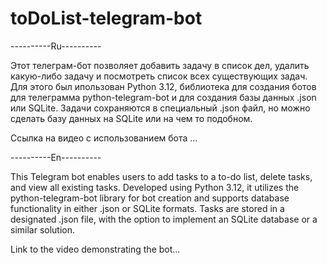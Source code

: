 # toDoList-telegram-bot

----------Ru----------

Этот телеграм-бот позволяет добавить задачу в список дел, удалить какую-либо задачу и посмотреть список всех существующих задач. Для этого был ипользован Python 3.12, библиотека для создания ботов для телеграмма python-telegram-bot и для создания базы данных .json или SQLite.
Задачи сохраняются в специальный .json файл, но можно сделать базу данных на SQLite или на чем то подобном.

Ссылка на видео с использованием бота ...

----------En----------

This Telegram bot enables users to add tasks to a to-do list, delete tasks, and view all existing tasks. Developed using Python 3.12, it utilizes the python-telegram-bot library for bot creation and supports database functionality in either .json or SQLite formats. Tasks are stored in a designated .json file, with the option to implement an SQLite database or a similar solution.

Link to the video demonstrating the bot...
